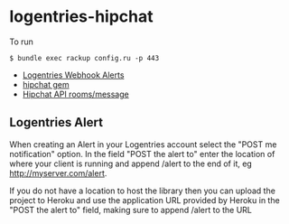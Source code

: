 logentries-hipchat
==================

To run
```console
$ bundle exec rackup config.ru -p 443
```

- [Logentries Webhook Alerts](https://logentries.com/doc/webhookalert/)
- [hipchat gem](https://github.com/hipchat/hipchat-rb)
- [Hipchat API rooms/message](https://www.hipchat.com/docs/api/method/rooms/message)

Logentries Alert
----------------
When creating an Alert in your Logentries account select the "POST me notification" option.
In the field "POST the alert to" enter the location of where your client is running and append /alert to the end of it, eg http://myserver.com/alert.

If you do not have a location to host the library then you can upload the project to Heroku and use the application URL provided by Heroku in the "POST the alert to" field, making sure to append /alert to the URL
